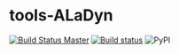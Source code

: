 # tools-ALaDyn

[![Build Status Master](https://travis-ci.org/ALaDyn/tools-ALaDyn.svg?branch=master)](https://travis-ci.org/ALaDyn/tools-ALaDyn "master") 
[![Build status](https://ci.appveyor.com/api/projects/status/2we2hfww774rp51x?svg=true)](https://ci.appveyor.com/project/cenit/tools-aladyn)
![PyPI](https://img.shields.io/pypi/v/lampy.svg)
